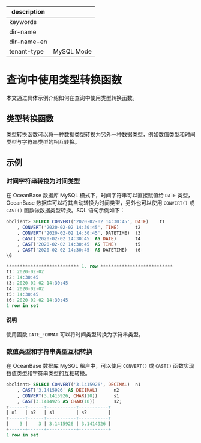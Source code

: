 |description||
|---|---|
|keywords||
|dir-name||
|dir-name-en||
|tenant-type|MySQL Mode|

# 查询中使用类型转换函数

本文通过具体示例介绍如何在查询中使用类型转换函数。

## 类型转换函数

类型转换函数可以将一种数据类型转换为另外一种数据类型，例如数值类型和时间类型与字符串类型的相互转换。

## 示例

### 时间字符串转换为时间类型

在 OceanBase 数据库 MySQL 模式下，时间字符串可以直接赋值给 `DATE` 类型，OceanBase 数据库可以将其自动转换为时间类型，另外也可以使用 `CONVERT()` 或 `CAST()` 函数做数据类型转换。SQL 语句示例如下：

```sql
obclient> SELECT CONVERT('2020-02-02 14:30:45', DATE)    t1
    , CONVERT('2020-02-02 14:30:45', TIME)      t2
    , CONVERT('2020-02-02 14:30:45', DATETIME)  t3
    , CAST('2020-02-02 14:30:45' AS DATE)       t4
    , CAST('2020-02-02 14:30:45' AS TIME)       t5
    , CAST('2020-02-02 14:30:45' AS DATETIME)   t6
\G

*************************** 1. row ***************************
t1: 2020-02-02
t2: 14:30:45
t3: 2020-02-02 14:30:45
t4: 2020-02-02
t5: 14:30:45
t6: 2020-02-02 14:30:45
1 row in set 
```

<main id="notice" type='explain'>
  <h4>说明</h4>
  <p>使用函数 <code>DATE_FORMAT</code> 可以将时间类型转换为字符串类型。</p>
</main>

### 数值类型和字符串类型互相转换

在 OceanBase 数据库 MySQL 租户中，可以使用 `CONVERT()` 或 `CAST()` 函数实现数值类型和字符串类型的互相转换。

```sql
obclient> SELECT CONVERT('3.1415926', DECIMAL)  n1
    , CAST('3.1415926' AS DECIMAL)      n2
    , CONVERT(3.1415926, CHAR(10))      s1
    , CAST(3.1414926 AS CHAR(10))       s2;
+------+------+-----------+-----------+
| n1   | n2   | s1        | s2        |
+------+------+-----------+-----------+
|    3 |    3 | 3.1415926 | 3.1414926 |
+------+------+-----------+-----------+
1 row in set
```
